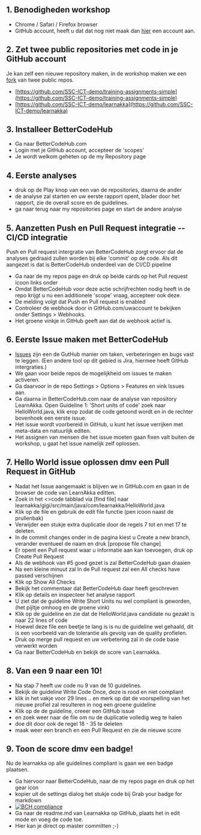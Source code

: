 ## 1. Benodigheden workshop
- Chrome / Safari / Firefox browser
- GitHub account, heeft u dat dat nog niet maak dan [hier](https://github.com/join?source=header-home) een account  aan.

## 2. Zet twee public repositories met code in je GitHub account
Je kan zelf een nieuwe repository maken, in de workshop maken we een [fork](https://help.github.com/articles/fork-a-repo/) van twee public repos.

- [https://github.com/SSC-ICT-demo/training-assignments-simple](https://github.com/SSC-ICT-demo/training-assignments-simple)
- [https://github.com/SSC-ICT-demo/learnakka](https://github.com/SSC-ICT-demo/learnakka)

## 3. Installeer BetterCodeHub
- Ga naar BetterCodeHub.com 
- Login met je GitHub account, accepteer de 'scopes'
- Je wordt welkom geheten op de my Repository page 

## 4. Eerste analyses
- druk op de Play knop van een van de repositories, daarna de ander
- de analyse zal starten en uw eerste rapport opent, blader door het rapport, zie de overall score en de guidelines.
- ga naar terug naar my repositories page en start de andere analyse

## 5. Aanzetten Push en Pull Request integratie -- CI/CD integratie
Push en Pull request intergratie van BetterCodeHub zorgt ervoor dat de analyses gedraaid zullen worden bij elke 'commit' op de code. Als dit aangezet is dat is BetterCodeHub onderdeel van de CI/CD pipeline
- Ga naar de my repos page en druk op beide cards op het Pull request icoon links onder
- Omdat BetterCodeHub voor deze actie schrijfrechten nodig heeft in de repo krijgt u nu een additionele 'scope' vraag, accepteer ook deze.
- De melding volgt dat Push en Pull request is enabled
- Controleer de webhook door in GitHub.com/uwaccount te bekijken onder Settings > Webhooks.
- Het groene vinkje in GitHub geeft aan dat de webhook actief is.

## 6. Eerste Issue maken met BetterCodeHub
- [Issues](https://guides.github.com/features/issues/) zijn een de GutHub manier om taken, verbeteringen en bugs vast te leggen. (Een andere tool op dit gebied is Jira, hiermee heeft GitHub intergraties.)
- We gaan voor beide repos de mogelijkheid om issues te maken activeren.
- Ga daarvoor in de repo Settings > Options > Features en vink Issues aan.
- Ga daarna in BetterCodeHub.com naar de analyse van repository LearnAkka. Open Guideline 1: 'Short units of code' zoek naar HelloWorld.java, klik erop zodat de code getoond wordt en in de rechter bovenhoek een eerste issue.
- Het issue wordt voorbereid in GitHub, u kunt het issue verrijken met meta-data en natuurlijk editen.
- Het assignen van mensen die het issue moeten gaan fixen valt buiten de workshop, u gaat het issue namelijk zelf oplossen.


## 7. Hello World issue oplossen dmv een Pull Request in GitHub
- Nadat het Issue aangemaakt is blijven we in GitHub.com en gaan in de browser de code van LearnAkka editten.
- Zoek in het <>code tabblad via [find file] naar learnakka/gigi/src/main/java/com/learnakka/HelloWorld.java
- Klik op de file en gebruik de edit file functie (pen icoon naast de prullenbak) 
- Verwijder een stukje extra duplicatie door de regels 7 tot en met 17 te deleten.
- In de commit changes onder in de pagina kiest u Create a new branch, verander eventueel de naam en druk [propose file change]
- Er opent een Pull request waar u informatie aan kan toevoegen, druk op Create Pull Request
- Als de webhook van #5 goed gezet is zal BetterCodeHub gaan draaien 
- Na een kleine minuut zal In de Pull request zal een All checks have passed verschijnen
- Klik op Show All Checks 
- Bekijk het commentaar dat BetterCodeHub daar heeft geschreven
- Klik op details en inspecteer het analyse rapport
- U ziet dat de guideline Write Short Units nu wel compliant is geworden, (het pijltje omhoog en de groene vink)
- Klik op de guideline en zie dat de HelloWorld.java candidate nu gezakt is naar 22 lines of code
- Hoewel deze file een beetje te lang is is nu de guideline wel gehaald, dit is een voorbeeld van de tolerantie als gevolg van de quality profielen.
- Druk op merge pull request en uw verbetering zal in de code base verwerkt worden
- Ga naar BetterCodeHub en bekijk de score van Learnakka.

## 8. Van een 9 naar een 10!
- Na stap 7 heeft uw code nu 9 van de 10 guidelines.
- Bekijk de guideline Write Code Once, deze is rood en niet compliant
- klik in het vakje voor 29 lines .. en merk op dat de voorspelling van het nieuwe profiel zal resulteren in nog een groene guideline
- Klik op de de guideline, creeer een GitHub issue
- en zoek weer naar de file om nu de duplicatie volledig weg te halen
- doe dit door ook de regel 18 - 35 te deleten
- maak weer een branch en een Pull Request en zie de nieuwe score

## 9. Toon de score dmv een badge!
Nu de learnakka op alle guidelines compliant is gaan we een badge plaatsen.
- Ga hiervoor naar BetterCodeHub, naar de my repos page en druk op het gear icon
- kopier uit de settings dialog het stukje code bij Grab your badge for markdown
- [![BCH compliance](https://bettercodehub.com/edge/badge/UWNAAM/learnakka?branch=master)](https://bettercodehub.com/)
- Ga naar de readme.md van Learnakka op GitHub, plaats het in edit mode en voeg de code toe.
- Hier kan je direct op master committen ;-)









